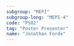 ```yaml
---
subgroup: "MEPI"
subgroup-long: "MEPI-4"
code: "PS02"
tag: "Poster Presenter"
name: "Jonathan Forde"
---
```

